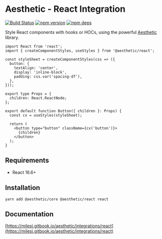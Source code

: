 # Aesthetic - React Integration

[![Build Status](https://github.com/milesj/aesthetic/workflows/Build/badge.svg)](https://github.com/milesj/aesthetic/actions?query=branch%3Amaster)
[![npm version](https://badge.fury.io/js/aesthetic-react.svg)](https://www.npmjs.com/package/aesthetic-react)
[![npm deps](https://david-dm.org/milesj/aesthetic.svg?path=packages/react-legacy)](https://www.npmjs.com/package/aesthetic-react)

Style React components with hooks or HOCs, using the powerful
[Aesthetic](https://github.com/milesj/aesthetic) library.

```tsx
import React from 'react';
import { createComponentStyles, useStyles } from '@aesthetic/react';

const styleSheet = createComponentStyles(css => ({
  button: {
    textAlign: 'center',
    display: 'inline-block',
    padding: css.var('spacing-df'),
  },
}));

export type Props = {
  children: React.ReactNode;
};

export default function Button({ children }: Props) {
  const cx = useStyles(styleSheet);

  return (
    <button type="button" className={cx('button')}>
      {children}
    </button>
  );
}
```

## Requirements

- React 16.6+

## Installation

```
yarn add @aesthetic/core @aesthetic/react react
```

## Documentation

[https://milesj.gitbook.io/aesthetic/integrations/react](https://milesj.gitbook.io/aesthetic/integrations/react)
